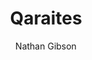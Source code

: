 ---
layout: post
title: "14. Qaraites"
author: "Nathan Gibson"
tags: [14]
image: 
level: overview
zotero-tag: 14-Qaraites
pad-slug: 14
zotero-readings: 
objective: "Contrast the Qaraites' approach to authority and tradition with that of the rabbis."
---